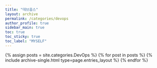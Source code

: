 ```yaml
---
title: "데브옵스"
layout: archive
permalink: /categories/devops
author_profile: true
sidebar_main: true
toc: true
toc_sticky: true
toc_label: "MYSELF"
---
```



{% assign posts = site.categories.DevOps %}
{% for post in posts %} {% include archive-single.html type=page.entries_layout %} {% endfor %}
